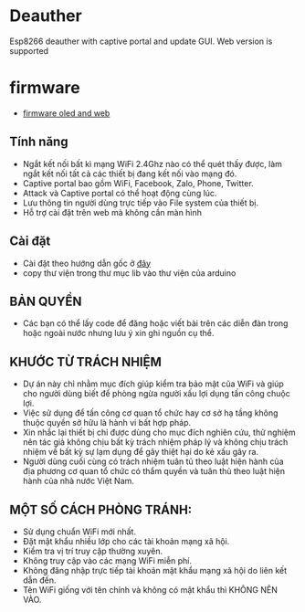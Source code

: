 # Deauther

Esp8266 deauther with captive portal and update GUI. Web version is supported

# firmware 

- [firmware oled and web](firmware/)

## Tính năng

- Ngắt kết nối bất kì mạng WiFi 2.4Ghz nào có thể quét thấy được, làm ngắt kết nối tất cả các thiết bị đang kết nối vào mạng đó.
- Captive portal bao gồm WiFi, Facebook, Zalo, Phone, Twitter.
- Attack và Captive portal có thể hoạt động cùng lúc.
- Lưu thông tin người dùng trực tiếp vào File system của thiết bị.
- Hỗ trợ cài đặt trên web mà không cần màn hình

## Cài đặt

- Cài đặt theo hướng dẫn gốc ở [đây](https://github.com/SpacehuhnTech/esp8266_deauther/wiki)
- copy thư viện trong thư mục lib vào thư viện của arduino



## BẢN QUYỀN

- Các bạn có thể lấy code để đăng hoặc viết bài trên các diễn đàn trong hoặc ngoài nước nhưng lưu ý xin ghi nguồn cụ thể.

## KHƯỚC TỪ TRÁCH NHIỆM

- Dự án này chỉ nhằm mục đích giúp kiểm tra bảo mật của WiFi và giúp cho người dùng biết để phòng ngừa người xấu lợi dụng tấn công chuộc lợi.
- Việc sử dụng để tấn công cơ quan tổ chức hay cơ sở hạ tầng không thuộc quyền sở hữu là hành vi bất hợp pháp.
- Xin nhắc lại thiết bị chỉ được dùng cho mục đích nghiên cứu, thử nghiệm nên tác giả không chịu bất kỳ trách nhiệm pháp lý và không chịu trách nhiệm về bất kỳ sự lạm dụng để gây thiệt hại do kẻ xấu gây ra.
- Người dùng cuối cùng có trách nhiệm tuân tủ theo luật hiện hành của địa phương cơ quan tổ chức có thẩm quyền và tuân thủ theo luật hiện hành của nhà nước Việt Nam.


## MỘT SỐ CÁCH PHÒNG TRÁNH:

- Sử dụng chuẩn WiFi mới nhất.
- Đặt mật khẩu nhiều lớp cho các tài khoản mạng xã hội.
- Kiểm tra vị trí truy cập thường xuyên.
- Không truy cập vào các mạng WiFi miễn phí.
- Không đăng nhập trực tiếp tài khoản mật khẩu mạng xã hội do liên kết dẫn đến.
- Tên WiFi giống với tên chính và không có mật khẩu thì KHÔNG NÊN VÀO.


